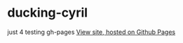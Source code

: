ducking-cyril
=============

just 4 testing gh-pages
[View site, hosted on Github Pages](http://MartinKoeller.github.io/ducking-cyril/)

